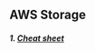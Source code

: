 ## AWS Storage

##### 1. [Cheat sheet](https://digitalcloud.training/certification-training/aws-certified-cloud-practitioner/aws-storage/)
